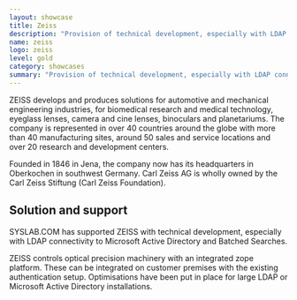 ```yaml
---
layout: showcase
title: Zeiss
description: "Provision of technical development, especially with LDAP connectivity to Microsoft Active Directory and Batched Searches."
name: zeiss
logo: zeiss
level: gold
category: showcases
summary: "Provision of technical development, especially with LDAP connectivity to Microsoft Active Directory and Batched Searches."
---
```


ZEISS develops and produces solutions for automotive and mechanical engineering industries, for biomedical research and medical technology, eyeglass lenses, camera and cine lenses, binoculars and planetariums. The company is represented in over 40 countries around the globe with more than 40 manufacturing sites, around 50 sales and service locations and over 20 research and development centers.

Founded in 1846 in Jena, the company now has its headquarters in Oberkochen in southwest Germany. Carl Zeiss AG is wholly owned by the Carl Zeiss Stiftung (Carl Zeiss Foundation).

## Solution and support

SYSLAB.COM has supported ZEISS with technical development, especially with LDAP connectivity to Microsoft Active Directory and Batched Searches.

ZEISS controls optical precision machinery with an integrated zope platform. These can be integrated on customer premises with the existing authentication setup. Optimisations have been put in place for large LDAP or Microsoft Active Directory installations.
